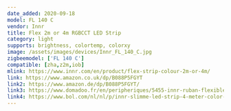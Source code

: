 ```yaml
---
date_added: 2020-09-18
model: FL 140 C
vendor: Innr
title: Flex 2m or 4m RGBCCT LED Strip
category: light
supports: brightness, colortemp, colorxy
image: /assets/images/devices/Innr_FL_140_C.jpg
zigbeemodel: ['FL 140 C']
compatible: [zha,z2m,iob]
mlink: https://www.innr.com/en/product/flex-strip-colour-2m-or-4m/
link: https://www.amazon.co.uk/dp/B088P5FGYT
link2: https://www.amazon.de/dp/B088P5FGYT/
link3: https://www.domadoo.fr/en/peripheriques/5455-innr-ruban-flexible-indoor-couleur-4m-couleur-et-blanc-variable-2000k-a-6500k-8718781552725.html
link4: https://www.bol.com/nl/nl/p/innr-slimme-led-strip-4-meter-color-zonder-stekker-werkt-met-philips-hue-16-miljoen-kleuren-en-alle-wittinten-zigbee-smart-led-lamp-dimbaar-en-tunable/9300000005269379/
---
```

